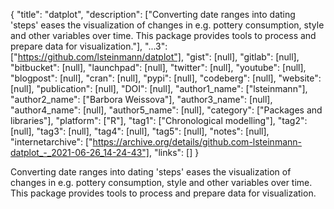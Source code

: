 {
  "title": "datplot",
  "description": ["Converting date ranges into dating 'steps' eases the visualization of changes in e.g. pottery consumption, style and other variables over time. This package provides tools to process and prepare data for visualization."],
  "...3": ["https://github.com/lsteinmann/datplot"],
  "gist": [null],
  "gitlab": [null],
  "bitbucket": [null],
  "launchpad": [null],
  "twitter": [null],
  "youtube": [null],
  "blogpost": [null],
  "cran": [null],
  "pypi": [null],
  "codeberg": [null],
  "website": [null],
  "publication": [null],
  "DOI": [null],
  "author1_name": ["lsteinmann"],
  "author2_name": ["Barbora Weissova"],
  "author3_name": [null],
  "author4_name": [null],
  "author5_name": [null],
  "category": ["Packages and libraries"],
  "platform": ["R"],
  "tag1": ["Chronological modelling"],
  "tag2": [null],
  "tag3": [null],
  "tag4": [null],
  "tag5": [null],
  "notes": [null],
  "internetarchive": ["https://archive.org/details/github.com-lsteinmann-datplot_-_2021-06-26_14-24-43"],
  "links": []
}

<!-- Generated by csv2md.R – do not edit by hand -->

Converting date ranges into dating 'steps' eases the visualization of changes in e.g. pottery consumption, style and other variables over time. This package provides tools to process and prepare data for visualization.